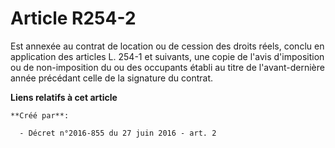 # Article R254-2

Est annexée au contrat de location ou de cession des droits réels, conclu en application des articles L. 254-1 et suivants,
une copie de l'avis d'imposition ou de non-imposition du ou des occupants établi au titre de l'avant-dernière année précédant
celle de la signature du contrat.

**Liens relatifs à cet article**

	**Créé par**:

	  - Décret n°2016-855 du 27 juin 2016 - art. 2
